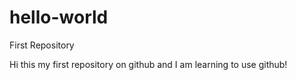 # hello-world
First Repository

Hi this my first repository on github and I am learning to use github!
